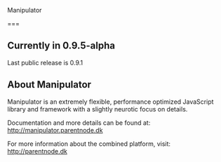 Manipulator

===

## Currently in 0.9.5-alpha

Last public release is 0.9.1


## About Manipulator

Manipulator is an extremely flexible, performance optimized JavaScript library and framework with a slightly neurotic focus on details. 

Documentation and more details can be found at: http://manipulator.parentnode.dk


For more information about the combined platform, visit: 
http://parentnode.dk


